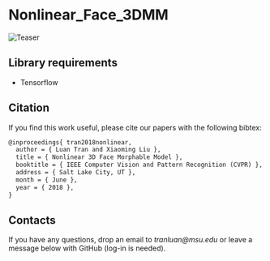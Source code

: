 # Nonlinear_Face_3DMM

![Teaser](http://cvlab.cse.msu.edu/images/nonlinear-3dmm.png)

[//]: # "Comment"

## Library requirements

* Tensorflow


## Citation

If you find this work useful, please cite our papers with the following bibtex:

```latex
@inproceedings{ tran2018nonlinear, 
  author = { Luan Tran and Xiaoming Liu },
  title = { Nonlinear 3D Face Morphable Model },
  booktitle = { IEEE Computer Vision and Pattern Recognition (CVPR) },
  address = { Salt Lake City, UT },
  month = { June },
  year = { 2018 },
}
```

## Contacts

If you have any questions, drop an email to _tranluan@msu.edu_ or leave a message below with GitHub (log-in is needed).
